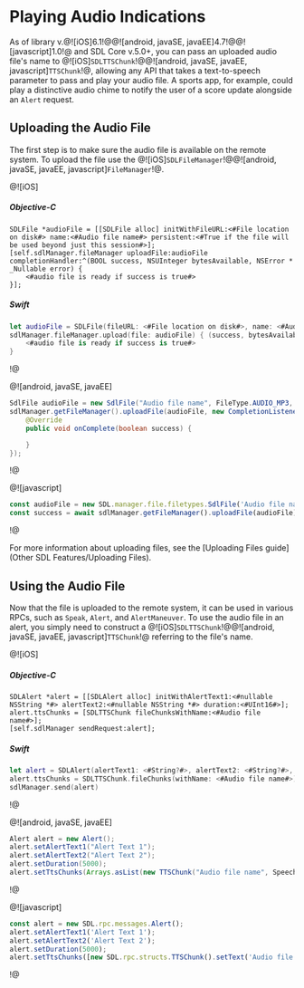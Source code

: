 # Playing Audio Indications
As of library v.@![iOS]6.1!@@![android, javaSE, javaEE]4.7!@@![javascript]1.0!@ and SDL Core v.5.0+, you can pass an uploaded audio file's name to @![iOS]`SDLTTSChunk`!@@![android, javaSE, javaEE, javascript]`TTSChunk`!@, allowing any API that takes a text-to-speech parameter to pass and play your audio file. A sports app, for example, could play a distinctive audio chime to notify the user of a score update alongside an `Alert` request.

## Uploading the Audio File
The first step is to make sure the audio file is available on the remote system. To upload the file use the @![iOS]`SDLFileManager`!@@![android, javaSE, javaEE, javascript]`FileManager`!@.

@![iOS]
##### Objective-C
```objc
SDLFile *audioFile = [[SDLFile alloc] initWithFileURL:<#File location on disk#> name:<#Audio file name#> persistent:<#True if the file will be used beyond just this session#>];
[self.sdlManager.fileManager uploadFile:audioFile completionHandler:^(BOOL success, NSUInteger bytesAvailable, NSError * _Nullable error) {
    <#audio file is ready if success is true#>
}];
```

##### Swift
```swift
let audioFile = SDLFile(fileURL: <#File location on disk#>, name: <#Audio file name#>, persistent: <#True if the file will be used beyond just this session#>)
sdlManager.fileManager.upload(file: audioFile) { (success, bytesAvailable, error) in
    <#audio file is ready if success is true#>
}
```
!@

@![android, javaSE, javaEE]
```java
SdlFile audioFile = new SdlFile("Audio file name", FileType.AUDIO_MP3, Uri.parse("File Location"), true);
sdlManager.getFileManager().uploadFile(audioFile, new CompletionListener() {
	@Override
	public void onComplete(boolean success) {

	}
});
```
!@

@![javascript]
```js
const audioFile = new SDL.manager.file.filetypes.SdlFile('Audio file name', SDL.rpc.enums.FileType.AUDIO_MP3, <#File Data#>, true);
const success = await sdlManager.getFileManager().uploadFile(audioFile)
```
!@

For more information about uploading files, see the [Uploading Files guide](Other SDL Features/Uploading Files).

## Using the Audio File
Now that the file is uploaded to the remote system, it can be used in various RPCs, such as `Speak`, `Alert`, and `AlertManeuver`. To use the audio file in an alert, you simply need to construct a @![iOS]`SDLTTSChunk`!@@![android, javaSE, javaEE, javascript]`TTSChunk`!@ referring to the file's name.

@![iOS]
##### Objective-C
```objc
SDLAlert *alert = [[SDLAlert alloc] initWithAlertText1:<#nullable NSString *#> alertText2:<#nullable NSString *#> duration:<#UInt16#>];
alert.ttsChunks = [SDLTTSChunk fileChunksWithName:<#Audio file name#>];
[self.sdlManager sendRequest:alert];
```

##### Swift
```swift
let alert = SDLAlert(alertText1: <#String?#>, alertText2: <#String?#>, duration: <#UInt16#>)
alert.ttsChunks = SDLTTSChunk.fileChunks(withName: <#Audio file name#>)
sdlManager.send(alert)
```
!@

@![android, javaSE, javaEE]
```java
Alert alert = new Alert();
alert.setAlertText1("Alert Text 1");
alert.setAlertText2("Alert Text 2");
alert.setDuration(5000);
alert.setTtsChunks(Arrays.asList(new TTSChunk("Audio file name", SpeechCapabilities.FILE)));
```
!@

@![javascript]
```js
const alert = new SDL.rpc.messages.Alert();
alert.setAlertText1('Alert Text 1');
alert.setAlertText2('Alert Text 2');
alert.setDuration(5000);
alert.setTtsChunks([new SDL.rpc.structs.TTSChunk().setText('Audio file name').setType(SDL.rpc.enums.SpeechCapabilities.FILE)]);
```
!@